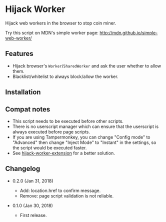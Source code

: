 Hijack Worker
=============

Hijack web workers in the browser to stop coin miner.

Try this script on MDN's simple worker page:
http://mdn.github.io/simple-web-worker/

Features
--------

* Hijack browser's `Worker`/`SharedWorker` and ask the user whether to allow them.
* Blacklist/whitelist to always block/allow the worker.

Installation
------------



Compat notes
------------

* This script needs to be executed before other scripts.
* There is no userscript manager which can ensure that the userscript is always executed before page scripts.
* If you are using Tampermonkey, you can change "Config mode" to "Advanced" then change "Inject Mode" to "Instant" in the settings, so the script would be executed faster.
* See [hijack-worker-extension](https://github.com/eight04/hijack-worker-extension) for a better solution.

Changelog
---------

* 0.2.0 (Jan 31, 2018)

  - Add: location.href to confirm message.
  - Remove: page script validation is not reliable.

* 0.1.0 (Jan 30, 2018)

	- First release.
